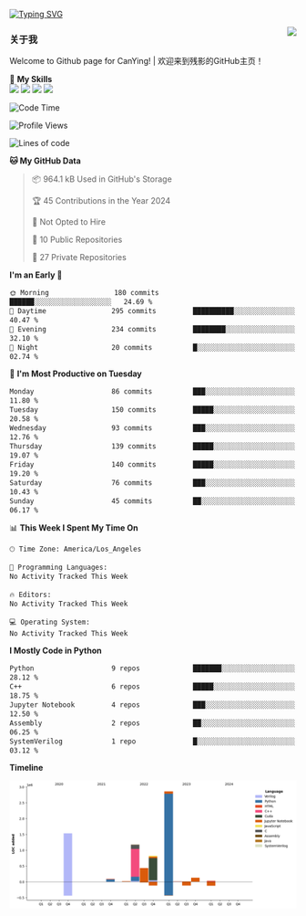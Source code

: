 [![Typing SVG](https://readme-typing-svg.herokuapp.com?size=25&duration=2500&color=00FFFF&vCenter=true&width=200&height=40&lines=Hi+Welcome+%F0%9F%91%8B%F0%9F%8F%BB;I'm+CanYing|残影)](https://git.io/typing-svg)

<a href="#">
  <img align="right" src="https://github-readme-stats.vercel.app/api?username=CanYing0913&count_private=true&show_icons=true&bg_color=15,f2f7fd,E0EAFC" />
</a>

### 关于我

Welcome to Github page for CanYing! | 欢迎来到残影的GitHub主页！

🌟 **My Skills**  
![](https://img.shields.io/badge/-C-A8B9CC?style=flat-square&logo=C&logoColor=fff)
![](https://img.shields.io/badge/-C++-00599C?style=flat-square&logo=Cpp&logoColor=fff)
![](https://img.shields.io/badge/-Python-3776AB?style=flat-square&logo=Python&logoColor=fff)
![](https://img.shields.io/badge/-Linux-000000?style=flat-square&logo=Linux&logoColor=fff)

<!--START_SECTION:waka-->
![Code Time](http://img.shields.io/badge/Code%20Time-0%20secs-blue)

![Profile Views](http://img.shields.io/badge/Profile%20Views-1-blue)

![Lines of code](https://img.shields.io/badge/From%20Hello%20World%20I%27ve%20Written-7.1%20million%20lines%20of%20code-blue)

**🐱 My GitHub Data** 

> 📦 964.1 kB Used in GitHub's Storage 
 > 
> 🏆 45 Contributions in the Year 2024
 > 
> 🚫 Not Opted to Hire
 > 
> 📜 10 Public Repositories 
 > 
> 🔑 27 Private Repositories 
 > 
**I'm an Early 🐤** 

```text
🌞 Morning                180 commits         ██████░░░░░░░░░░░░░░░░░░░   24.69 % 
🌆 Daytime                295 commits         ██████████░░░░░░░░░░░░░░░   40.47 % 
🌃 Evening                234 commits         ████████░░░░░░░░░░░░░░░░░   32.10 % 
🌙 Night                  20 commits          █░░░░░░░░░░░░░░░░░░░░░░░░   02.74 % 
```
📅 **I'm Most Productive on Tuesday** 

```text
Monday                   86 commits          ███░░░░░░░░░░░░░░░░░░░░░░   11.80 % 
Tuesday                  150 commits         █████░░░░░░░░░░░░░░░░░░░░   20.58 % 
Wednesday                93 commits          ███░░░░░░░░░░░░░░░░░░░░░░   12.76 % 
Thursday                 139 commits         █████░░░░░░░░░░░░░░░░░░░░   19.07 % 
Friday                   140 commits         █████░░░░░░░░░░░░░░░░░░░░   19.20 % 
Saturday                 76 commits          ███░░░░░░░░░░░░░░░░░░░░░░   10.43 % 
Sunday                   45 commits          ██░░░░░░░░░░░░░░░░░░░░░░░   06.17 % 
```


📊 **This Week I Spent My Time On** 

```text
🕑︎ Time Zone: America/Los_Angeles

💬 Programming Languages: 
No Activity Tracked This Week

🔥 Editors: 
No Activity Tracked This Week

💻 Operating System: 
No Activity Tracked This Week
```

**I Mostly Code in Python** 

```text
Python                   9 repos             ███████░░░░░░░░░░░░░░░░░░   28.12 % 
C++                      6 repos             █████░░░░░░░░░░░░░░░░░░░░   18.75 % 
Jupyter Notebook         4 repos             ███░░░░░░░░░░░░░░░░░░░░░░   12.50 % 
Assembly                 2 repos             ██░░░░░░░░░░░░░░░░░░░░░░░   06.25 % 
SystemVerilog            1 repo              █░░░░░░░░░░░░░░░░░░░░░░░░   03.12 % 
```



**Timeline**

![Lines of Code chart](https://raw.githubusercontent.com/CanYing0913/CanYing0913/master/assets/bar_graph.png)


<!--END_SECTION:waka-->